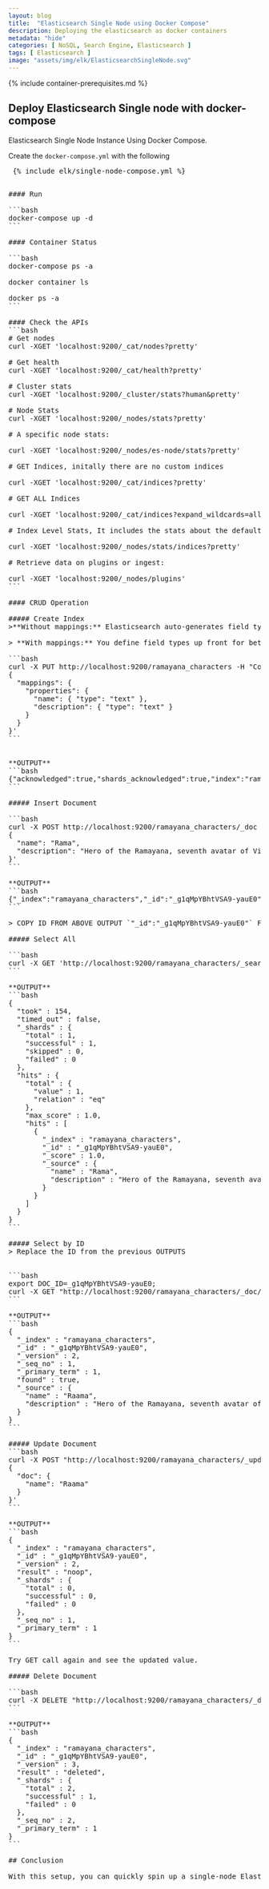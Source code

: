 ```yaml
---
layout: blog
title:  "Elasticsearch Single Node using Docker Compose"
description: Deploying the elasticsearch as docker containers 
metadata: "hide"
categories: [ NoSQL, Search Engine, Elasticsearch ]
tags: [ Elasticsearch ]
image: "assets/img/elk/ElasticsearchSingleNode.svg"
---
```


{% include container-prerequisites.md %}

## Deploy Elasticsearch Single node with docker-compose

Elasticsearch Single Node Instance Using Docker Compose. 

Create the `docker-compose.yml` with the following

<pre> {% include elk/single-node-compose.yml %} <pre>

#### Run 

```bash
docker-compose up -d
```

#### Container Status

```bash
docker-compose ps -a

docker container ls 

docker ps -a
```

#### Check the APIs
```bash
# Get nodes
curl -XGET 'localhost:9200/_cat/nodes?pretty'

# Get health
curl -XGET 'localhost:9200/_cat/health?pretty'

# Cluster stats
curl -XGET 'localhost:9200/_cluster/stats?human&pretty'

# Node Stats
curl -XGET 'localhost:9200/_nodes/stats?pretty'

# A specific node stats:

curl -XGET 'localhost:9200/_nodes/es-node/stats?pretty'

# GET Indices, initally there are no custom indices

curl -XGET 'localhost:9200/_cat/indices?pretty'

# GET ALL Indices

curl -XGET 'localhost:9200/_cat/indices?expand_wildcards=all&pretty'

# Index Level Stats, It includes the stats about the default indices as well. 

curl -XGET 'localhost:9200/_nodes/stats/indices?pretty'

# Retrieve data on plugins or ingest:

curl -XGET 'localhost:9200/_nodes/plugins'
```

#### CRUD Operation

##### Create Index
>**Without mappings:** Elasticsearch auto-generates field types when you index the first document (dynamic mapping).

> **With mappings:** You define field types up front for better control (e.g., setting text vs keyword).

```bash
curl -X PUT http://localhost:9200/ramayana_characters -H "Content-Type: application/json" -d '
{
  "mappings": {
    "properties": {
      "name": { "type": "text" },
      "description": { "type": "text" }
    }
  }
}'
```


**OUTPUT**
```bash
{"acknowledged":true,"shards_acknowledged":true,"index":"ramayana_characters"}
```

##### Insert Document

```bash
curl -X POST http://localhost:9200/ramayana_characters/_doc -H "Content-Type: application/json" -d '
{
  "name": "Rama",
  "description": "Hero of the Ramayana, seventh avatar of Vishnu."
}'
```

**OUTPUT**
```bash
{"_index":"ramayana_characters","_id":"_g1qMpYBhtVSA9-yauE0","_version":1,"result":"created","_shards":{"total":2,"successful":1,"failed":0},"_seq_no":0,"_primary_term":1}
```

> COPY ID FROM ABOVE OUTPUT `"_id":"_g1qMpYBhtVSA9-yauE0"` FOR NEXT QUERIES

##### Select All

```bash
curl -X GET 'http://localhost:9200/ramayana_characters/_search?pretty'
```

**OUTPUT**
```bash
{
  "took" : 154,
  "timed_out" : false,
  "_shards" : {
    "total" : 1,
    "successful" : 1,
    "skipped" : 0,
    "failed" : 0
  },
  "hits" : {
    "total" : {
      "value" : 1,
      "relation" : "eq"
    },
    "max_score" : 1.0,
    "hits" : [
      {
        "_index" : "ramayana_characters",
        "_id" : "_g1qMpYBhtVSA9-yauE0",
        "_score" : 1.0,
        "_source" : {
          "name" : "Rama",
          "description" : "Hero of the Ramayana, seventh avatar of Vishnu."
        }
      }
    ]
  }
}
```

##### Select by ID
> Replace the ID from the previous OUTPUTS


```bash
export DOC_ID=_g1qMpYBhtVSA9-yauE0;
curl -X GET "http://localhost:9200/ramayana_characters/_doc/${DOC_ID}?pretty"
```

**OUTPUT**
```bash
{
  "_index" : "ramayana_characters",
  "_id" : "_g1qMpYBhtVSA9-yauE0",
  "_version" : 2,
  "_seq_no" : 1,
  "_primary_term" : 1,
  "found" : true,
  "_source" : {
    "name" : "Raama",
    "description" : "Hero of the Ramayana, seventh avatar of Vishnu."
  }
}
```

##### Update Document
```bash
curl -X POST "http://localhost:9200/ramayana_characters/_update/${DOC_ID}?pretty" -H "Content-Type: application/json" -d '
{
  "doc": {
    "name": "Raama"
  }
}'
```

**OUTPUT**
```bash
{
  "_index" : "ramayana_characters",
  "_id" : "_g1qMpYBhtVSA9-yauE0",
  "_version" : 2,
  "result" : "noop",
  "_shards" : {
    "total" : 0,
    "successful" : 0,
    "failed" : 0
  },
  "_seq_no" : 1,
  "_primary_term" : 1
}
```

Try GET call again and see the updated value. 

##### Delete Document

```bash
curl -X DELETE "http://localhost:9200/ramayana_characters/_doc/${DOC_ID}?pretty"
```

**OUTPUT**
```bash
{
  "_index" : "ramayana_characters",
  "_id" : "_g1qMpYBhtVSA9-yauE0",
  "_version" : 3,
  "result" : "deleted",
  "_shards" : {
    "total" : 2,
    "successful" : 1,
    "failed" : 0
  },
  "_seq_no" : 2,
  "_primary_term" : 1
}
```

## Conclusion

With this setup, you can quickly spin up a single-node Elasticsearch and Kibana stack for development or learning purposes, and start exploring powerful search and analytics capabilities using RESTful APIs.